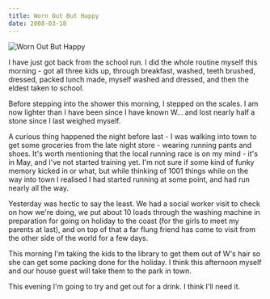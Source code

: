 ```yaml
---
title: Worn Out But Happy
date: 2008-03-18
---
```


![Worn Out But Happy](https://source.unsplash.com/4v9Kk01mEbY/1600x900)

I have just got back from the school run. I did the whole routine myself this morning - got all three kids up, through breakfast, washed, teeth brushed, dressed, packed lunch made, myself washed and dressed, and then the eldest taken to school.

Before stepping into the shower this morning, I stepped on the scales. I am now lighter than I have been since I have known W... and lost nearly half a stone since I last weighed myself.

A curious thing happened the night before last - I was walking into town to get some groceries from the late night store - wearing running pants and shoes. It's worth mentioning that the local running race is on my mind - it's in May, and I've not started training yet. I'm not sure if some kind of funky memory kicked in or what, but while thinking of 1001 things while on the way into town I realised I had started running at some point, and had run nearly all the way.

Yesterday was hectic to say the least. We had a social worker visit to check on how we're doing, we put about 10 loads through the washing machine in preparation for going on holiday to the coast (for the girls to meet my parents at last), and on top of that a far flung friend has come to visit from the other side of the world for a few days.

This morning I'm taking the kids to the library to get them out of W's hair so she can get some packing done for the holiday. I think this afternoon myself and our house guest will take them to the park in town.

This evening I'm going to try and get out for a drink. I think I'll need it.